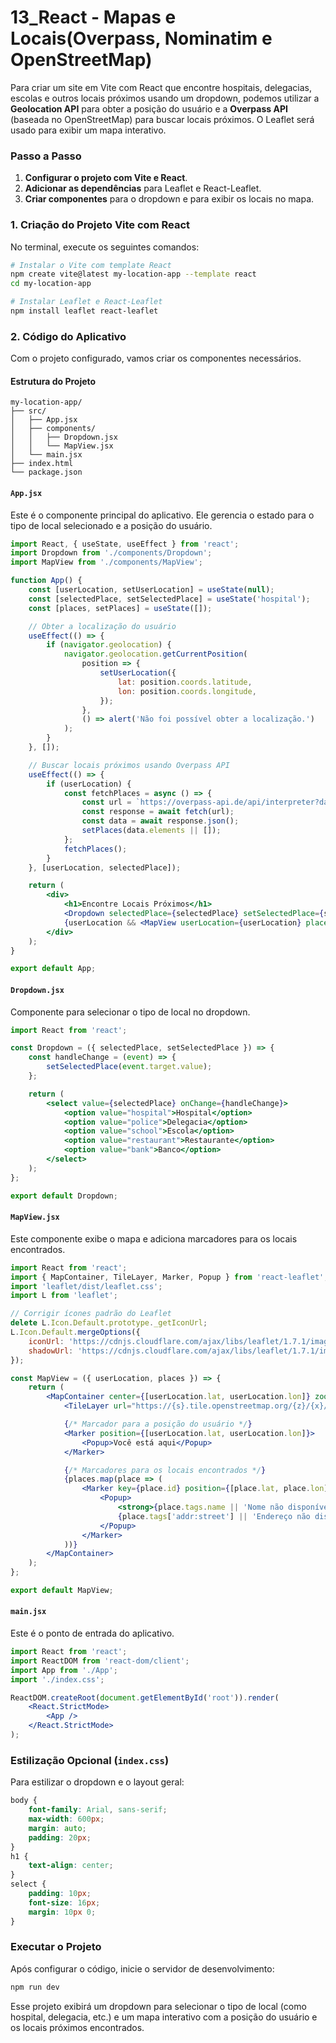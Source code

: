 # 13_React - Mapas e Locais(Overpass, Nominatim e OpenStreetMap)

Para criar um site em Vite com React que encontre hospitais, delegacias, escolas e outros locais próximos usando um dropdown, podemos utilizar a **Geolocation API** para obter a posição do usuário e a **Overpass API** (baseada no OpenStreetMap) para buscar locais próximos. O Leaflet será usado para exibir um mapa interativo.

### Passo a Passo

1. **Configurar o projeto com Vite e React**.
2. **Adicionar as dependências** para Leaflet e React-Leaflet.
3. **Criar componentes** para o dropdown e para exibir os locais no mapa.

### 1. Criação do Projeto Vite com React

No terminal, execute os seguintes comandos:

```bash
# Instalar o Vite com template React
npm create vite@latest my-location-app --template react
cd my-location-app

# Instalar Leaflet e React-Leaflet
npm install leaflet react-leaflet
```

### 2. Código do Aplicativo

Com o projeto configurado, vamos criar os componentes necessários.

#### Estrutura do Projeto

```plaintext
my-location-app/
├── src/
│   ├── App.jsx
│   ├── components/
│   │   ├── Dropdown.jsx
│   │   └── MapView.jsx
│   └── main.jsx
├── index.html
└── package.json
```

#### `App.jsx`

Este é o componente principal do aplicativo. Ele gerencia o estado para o tipo de local selecionado e a posição do usuário.

```jsx
import React, { useState, useEffect } from 'react';
import Dropdown from './components/Dropdown';
import MapView from './components/MapView';

function App() {
    const [userLocation, setUserLocation] = useState(null);
    const [selectedPlace, setSelectedPlace] = useState('hospital');
    const [places, setPlaces] = useState([]);

    // Obter a localização do usuário
    useEffect(() => {
        if (navigator.geolocation) {
            navigator.geolocation.getCurrentPosition(
                position => {
                    setUserLocation({
                        lat: position.coords.latitude,
                        lon: position.coords.longitude,
                    });
                },
                () => alert('Não foi possível obter a localização.')
            );
        }
    }, []);

    // Buscar locais próximos usando Overpass API
    useEffect(() => {
        if (userLocation) {
            const fetchPlaces = async () => {
                const url = `https://overpass-api.de/api/interpreter?data=[out:json];node["amenity"="${selectedPlace}"](around:3000,${userLocation.lat},${userLocation.lon});out;`;
                const response = await fetch(url);
                const data = await response.json();
                setPlaces(data.elements || []);
            };
            fetchPlaces();
        }
    }, [userLocation, selectedPlace]);

    return (
        <div>
            <h1>Encontre Locais Próximos</h1>
            <Dropdown selectedPlace={selectedPlace} setSelectedPlace={setSelectedPlace} />
            {userLocation && <MapView userLocation={userLocation} places={places} />}
        </div>
    );
}

export default App;
```

#### `Dropdown.jsx`

Componente para selecionar o tipo de local no dropdown.

```jsx
import React from 'react';

const Dropdown = ({ selectedPlace, setSelectedPlace }) => {
    const handleChange = (event) => {
        setSelectedPlace(event.target.value);
    };

    return (
        <select value={selectedPlace} onChange={handleChange}>
            <option value="hospital">Hospital</option>
            <option value="police">Delegacia</option>
            <option value="school">Escola</option>
            <option value="restaurant">Restaurante</option>
            <option value="bank">Banco</option>
        </select>
    );
};

export default Dropdown;
```

#### `MapView.jsx`

Este componente exibe o mapa e adiciona marcadores para os locais encontrados.

```jsx
import React from 'react';
import { MapContainer, TileLayer, Marker, Popup } from 'react-leaflet';
import 'leaflet/dist/leaflet.css';
import L from 'leaflet';

// Corrigir ícones padrão do Leaflet
delete L.Icon.Default.prototype._getIconUrl;
L.Icon.Default.mergeOptions({
    iconUrl: 'https://cdnjs.cloudflare.com/ajax/libs/leaflet/1.7.1/images/marker-icon.png',
    shadowUrl: 'https://cdnjs.cloudflare.com/ajax/libs/leaflet/1.7.1/images/marker-shadow.png',
});

const MapView = ({ userLocation, places }) => {
    return (
        <MapContainer center={[userLocation.lat, userLocation.lon]} zoom={13} style={{ height: "400px", width: "100%" }}>
            <TileLayer url="https://{s}.tile.openstreetmap.org/{z}/{x}/{y}.png" attribution='© OpenStreetMap contributors' />

            {/* Marcador para a posição do usuário */}
            <Marker position={[userLocation.lat, userLocation.lon]}>
                <Popup>Você está aqui</Popup>
            </Marker>

            {/* Marcadores para os locais encontrados */}
            {places.map(place => (
                <Marker key={place.id} position={[place.lat, place.lon]}>
                    <Popup>
                        <strong>{place.tags.name || 'Nome não disponível'}</strong><br />
                        {place.tags['addr:street'] || 'Endereço não disponível'}
                    </Popup>
                </Marker>
            ))}
        </MapContainer>
    );
};

export default MapView;
```

#### `main.jsx`

Este é o ponto de entrada do aplicativo.

```jsx
import React from 'react';
import ReactDOM from 'react-dom/client';
import App from './App';
import './index.css';

ReactDOM.createRoot(document.getElementById('root')).render(
    <React.StrictMode>
        <App />
    </React.StrictMode>
);
```

### Estilização Opcional (`index.css`)

Para estilizar o dropdown e o layout geral:

```css
body {
    font-family: Arial, sans-serif;
    max-width: 600px;
    margin: auto;
    padding: 20px;
}
h1 {
    text-align: center;
}
select {
    padding: 10px;
    font-size: 16px;
    margin: 10px 0;
}
```

### Executar o Projeto

Após configurar o código, inicie o servidor de desenvolvimento:

```bash
npm run dev
```

Esse projeto exibirá um dropdown para selecionar o tipo de local (como hospital, delegacia, etc.) e um mapa interativo com a posição do usuário e os locais próximos encontrados.
